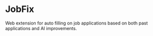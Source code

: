 # JobFix
Web extension for auto filling on job applications based on both past applications and AI improvements. 

